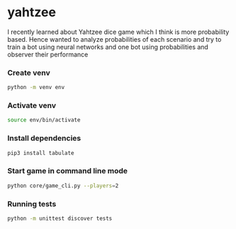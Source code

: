 # yahtzee
I recently learned about Yahtzee dice game which I think is more probability based. Hence wanted to analyze probabilities of each scenario and try to train a bot using neural networks and one bot using probabilities and observer their performance

### Create venv
```sh
python -m venv env
```

### Activate venv
```sh
source env/bin/activate
```

### Install dependencies
```sh
pip3 install tabulate
```

### Start game in command line mode
```sh
python core/game_cli.py --players=2
```

### Running tests
```sh
python -m unittest discover tests
```
